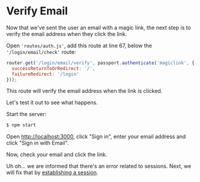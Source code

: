 # Verify Email

Now that we've sent the user an email with a magic link, the next step is to
verify the email address when they click the link.

Open `'routes/auth.js'`, add this route at line 67, below the `'/login/email/check'`
route:

```js
router.get('/login/email/verify', passport.authenticate('magiclink', {
  successReturnToOrRedirect: '/',
  failureRedirect: '/login'
}));
```

This route will verify the email address when the link is clicked.

Let's test it out to see what happens.

Start the server:

```sh
$ npm start
```

Open [http://localhost:3000](http://localhost:3000), click "Sign in", enter your
email address and click "Sign in with Email".

Now, check your email and click the link.

Uh oh... we are informed that there's an error related to sessions.  Next, we
will fix that by [establishing a session](../session/).
